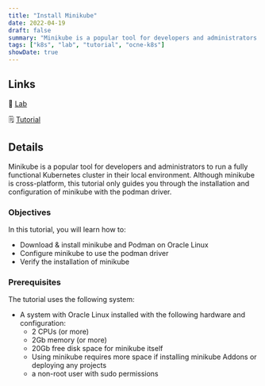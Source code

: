 ```yaml
---
title: "Install Minikube"
date: 2022-04-19
draft: false
summary: "Minikube is a popular tool for developers and administrators to run a fully functional Kubernetes cluster in their local environment. Although minikube is cross-platform, this tutorial only guides you through the installation and configuration of minikube with the podman driver."
tags: ["k8s", "lab", "tutorial", "ocne-k8s"]
showDate: true
---
```


## Links

:crescent_moon: [Lab](https://luna.oracle.com/lab/8b2f7860-3204-4cd3-8d55-3f6de9ca03c2)

:spiral_notepad: [Tutorial](https://docs.oracle.com/en/learn/ol-minikube)

## Details

Minikube is a popular tool for developers and administrators to run a fully functional Kubernetes cluster in their local environment.
Although minikube is cross-platform, this tutorial only guides you through the installation and configuration of minikube with the podman driver.

### Objectives

In this tutorial, you will learn how to:

- Download & install minikube and Podman on Oracle Linux
- Configure minikube to use the podman driver
- Verify the installation of minikube

### Prerequisites

The tutorial uses the following system:

- A system with Oracle Linux installed with the following hardware and configuration:
  - 2 CPUs (or more)
  - 2Gb memory (or more)
  - 20Gb free disk space for minikube itself
  - Using minikube requires more space if installing minikube Addons or deploying any projects
  - a non-root user with sudo permissions
